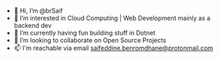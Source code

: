 - 👋 Hi, I’m @brSaif
- 👀 I’m interested in Cloud Computing | Web Development mainly as a backend dev
- 🌱 I’m currently having fun building stuff in Dotnet
- 💞️ I’m looking to collaborate on Open Source Projects
- 📫 I'm reachable via email saifeddine.benromdhane@protonmail.com


<!--- [BrSeifEddine's Stats](https://github-readme-stats.vercel.app/api?username=brsaif&theme=vue-dark&show_icons=true&hide_border=true&count_private=true) --->

<!---
brSaif/brSaif is a ✨ special ✨ repository because its `README.md` (this file) appears on your GitHub profile.
You can click the Preview link to take a look at your changes.
--->
